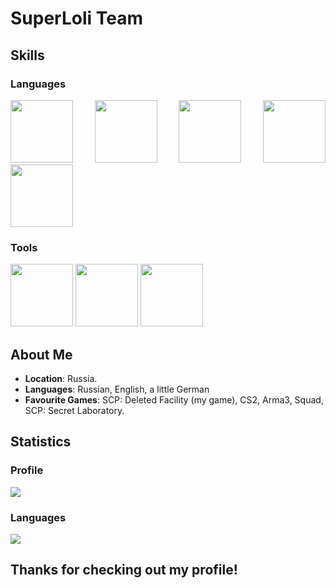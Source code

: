 # SuperLoli Team
## Skills
### Languages
<p align="justify">
<img height="100" src="https://github.com/zumrudu-anka/zumrudu-anka/blob/master/images/cSharp.svg" />
<img height="100" src="https://github.com/zumrudu-anka/zumrudu-anka/blob/master/images/javascript.svg" />
<img height="100" src="https://github.com/zumrudu-anka/zumrudu-anka/blob/master/images/html5.svg" />
<img height="100" src="https://github.com/zumrudu-anka/zumrudu-anka/blob/master/images/css.svg" />
  <img height="100" src="https://github.com/zumrudu-anka/zumrudu-anka/blob/master/images/c++.svg" />
</p>

### Tools
<p align="justify">
<img height="100" src="https://github.com/zumrudu-anka/zumrudu-anka/blob/master/images/unity3d.svg" />
<img height="100" src="https://github.com/zumrudu-anka/zumrudu-anka/blob/master/images/mysql.svg" />
<img height="100" src="https://github.com/zumrudu-anka/zumrudu-anka/blob/master/images/github.svg" />
</p>

## About Me

- **Location**: Russia.
- **Languages**: Russian, English, a little German
- **Favourite Games**: SCP: Deleted Facility (my game), CS2, Arma3, Squad, SCP: Secret Laboratory.

## Statistics

### Profile
<img src="https://github-readme-stats.vercel.app/api?username=SuperLoli-Team&show_icons=true&theme=apprentice" />

### Languages
<img src="https://github-readme-stats.vercel.app/api/top-langs/?username=SuperLoli-Team&show_icons=true&theme=apprentice&layout=donut" />

## Thanks for checking out my profile!
